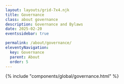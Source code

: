 ```yaml
---
layout: layouts/grid-7x4.njk
title: Governance
class: about governance
description: Governance and Bylaws
date: 2025-02-20
eventssidebar: true

permalink: /about/governance/
eleventyNavigation:
  key: Governance
  parent: About
  order: 5
---
```


 {% include "components/global/governance.html" %}